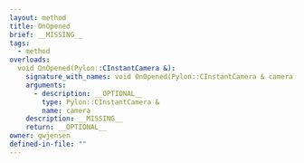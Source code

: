 ```yaml
---
layout: method
title: OnOpened
brief: __MISSING__
tags:
  - method
overloads:
  void OnOpened(Pylon::CInstantCamera &):
    signature_with_names: void OnOpened(Pylon::CInstantCamera & camera)
    arguments:
      - description: __OPTIONAL__
        type: Pylon::CInstantCamera &
        name: camera
    description: __MISSING__
    return: __OPTIONAL__
owner: gwjensen
defined-in-file: ""
---
```

